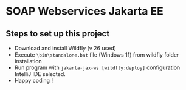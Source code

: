 # SOAP Webservices Jakarta EE

## Steps to set up this project

- Download and install Wildfly (v 26 used)
- Execute `\bin\standalone.bat` file (Windows 11) from wildfly folder installation 
- Run program with `jakarta-jax-ws [wildfly:deploy]` configuration IntelliJ IDE selected.
- Happy coding !